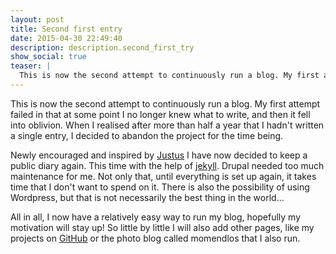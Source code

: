 ```yaml
---
layout: post
title: Second first entry
date: 2015-04-30 22:49:40
description: description.second_first_try
show_social: true
teaser: |
  This is now the second attempt to continuously run a blog. My first attempt failed in that at some point I no longer knew what to write, and then...
---
```


This is now the second attempt to continuously run a blog. My first attempt failed in that at some point I no longer knew what to write, and then it fell into oblivion.
When I realised after more than half a year that I hadn't written a single entry, I decided to abandon the project for the time being.

Newly encouraged and inspired by [Justus](http://justus.science "External link: Website of Justus Adam") I have now decided to keep a public diary again. This time with the help of [jekyll](https://github.com/jekyll/jekyll "External link: Project website of Jekyll"). Drupal needed too much maintenance for me. Not only that, until everything is set up again, it takes time that I don't want to spend on it. There is also the possibility of using Wordpress, but that is not necessarily the best thing in the world...

All in all, I now have a relatively easy way to run my blog, hopefully my motivation will stay up!
So little by little I will also add other pages, like my projects on [GitHub](https://github.com/h4llow3En "External link: My own profile on Github") or the photo blog called momendlos that I also run.
